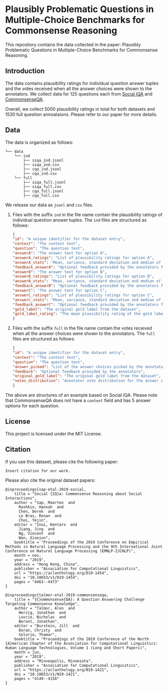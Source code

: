 # Plausibly Problematic Questions in Multiple-Choice Benchmarks for Commonsense Reasoning
This repository contains the data collected in the paper: Plausibly Problematic Questions in Multiple-Choice Benchmarks for Commonsense Reasoning. 

## Introduction
The data contains plausibility ratings for individual question answer tuples and the votes received when all the answer choices were shown to the annotators. We collect data for 125 questions each from [Social IQA](https://aclanthology.org/D19-1454/) and [CommonsenseQA](https://aclanthology.org/N19-1421/). 

Overall, we collect 5000 plausibility ratings in total for both datasets and 1530 full question annoataions. Please refer to our paper for more details.

## Data
The data is organized as follows:
```
└── data
    └── ind
        ├── siqa_ind.jsonl
        ├── siqa_ind.csv
        ├── cqa_ind.jsonl
        ├── cqa_ind.csv
    └── full
        ├── siqa_full.jsonl
        ├── siqa_full.csv
        ├── cqa_full.jsonl
        ├── cqa_full.csv  
```
We release our data as ``jsonl`` and ``csv`` files.
1. Files with the suffix ``ind`` in the file name contain the plausibility ratings of individual question answer tuples. The ``ind`` files are structured as follows:
    ```json
    {
    "id": "A unique identifier for the dataset entry",
    "context": "The context text",
    "question": "The question text",
    "answerA": "The answer text for option A",
    "answerA_ratings": "List of plausibility ratings for option A",
    "answerA_stats": "Mean, variance, standard deviation and median of the plausibility ratings for option A",
    "feedback_answerA": "Optional feedback provided by the annotators for option A",
    "answerB": "The answer text for option B",
    "answerB_ratings": "List of plausibility ratings for option B",
    "answerB_stats": "Mean, variance, standard deviation and median of the plausibility ratings for option B",
    "feedback_answerB": "Optional feedback provided by the annotators for option B",
    "answerC": "The answer text for option C",
    "answerC_ratings": "List of plausibility ratings for option C",
    "answerC_stats": "Mean, variance, standard deviation and median of the plausibility ratings for option C",
    "feedback_answerC": "Optional feedback provided by the annotators for option C",
    "gold_label": "The original gold label from the dataset",
    "gold_label_rating": "The mean plausibility rating of the gold label"
    }
2. Files with the suffix ``full`` in the file name contain the votes received when all the answer choices were shown to the annotators. The ``full`` files are structured as follows:
    ```json
    {
    "id": "A unique identifier for the dataset entry",
    "context": "The context text",
    "question": "The question text",
    "answer_picked": "List of the answer choices picked by the annotators",
    "feedback": "Optional feedback provided by the annotators",
    "original_gold_label": "The original gold label from the dataset",
    "votes_distribution": "Annotator vote distribution for the answer choices for the question"
    }


The above are structures of an example based on Social IQA. Please note that CommonsenseQA does not have a ``context`` field and has 5 answer options for each question.
## License
This project is licensed under the MIT License.
## Citation
If you use this dataset, please cite the following paper:

```
Insert citation for our work.
```

Please also cite the original dataset papers:

```
@inproceedings{sap-etal-2019-social,
    title = "Social {IQ}a: Commonsense Reasoning about Social Interactions",
    author = "Sap, Maarten  and
      Rashkin, Hannah  and
      Chen, Derek  and
      Le Bras, Ronan  and
      Choi, Yejin",
    editor = "Inui, Kentaro  and
      Jiang, Jing  and
      Ng, Vincent  and
      Wan, Xiaojun",
    booktitle = "Proceedings of the 2019 Conference on Empirical Methods in Natural Language Processing and the 9th International Joint Conference on Natural Language Processing (EMNLP-IJCNLP)",
    month = nov,
    year = "2019",
    address = "Hong Kong, China",
    publisher = "Association for Computational Linguistics",
    url = "https://aclanthology.org/D19-1454",
    doi = "10.18653/v1/D19-1454",
    pages = "4463--4473"
}
```


```
@inproceedings{talmor-etal-2019-commonsenseqa,
    title = "{C}ommonsense{QA}: A Question Answering Challenge Targeting Commonsense Knowledge",
    author = "Talmor, Alon  and
      Herzig, Jonathan  and
      Lourie, Nicholas  and
      Berant, Jonathan",
    editor = "Burstein, Jill  and
      Doran, Christy  and
      Solorio, Thamar",
    booktitle = "Proceedings of the 2019 Conference of the North {A}merican Chapter of the Association for Computational Linguistics: Human Language Technologies, Volume 1 (Long and Short Papers)",
    month = jun,
    year = "2019",
    address = "Minneapolis, Minnesota",
    publisher = "Association for Computational Linguistics",
    url = "https://aclanthology.org/N19-1421",
    doi = "10.18653/v1/N19-1421",
    pages = "4149--4158"
}
```